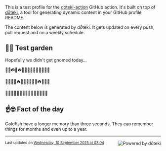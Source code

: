 This is a test profile for the [doteki-action](https://github.com/welpo/doteki-action) GitHub action. It's built on top of [dōteki](https://doteki.org), a tool for generating dynamic content in your GitHub profile README.

The content below is generated by dōteki. It gets updated on every push, pull request and on a weekly schedule.

## 👨‍🌾 Test garden

Hopefully we didn't get gnomed today…

<!-- garden start -->
🌲🌸☘️🍄☘️🐸🌸🌻🌿🌱🌸🌸🌸🍀🌱
<!-- garden end --><!-- garden start -->
🌱🌼🌸🦋☘️🌻🌿🐛🌻🌸🌸☘️🌿🦋🌺
<!-- garden end --><!-- garden start -->
🌳🌲🦋🌲🌱🌳🍀🌳🌳🌸🐛🌿🐛🌳🐝
<!-- garden end -->

## ☝️🤓 Fact of the day

<!-- did_you_know start -->
Goldfish have a longer memory than three seconds. They can remember things for months and even up to a year.
<!-- did_you_know end -->

---

<a href="https://doteki.org"><img src="https://img.shields.io/badge/powered_by-d%C5%8Dteki-0?style=flat-square&labelColor=202b2d&color=5E936C" align="right" alt="Powered by dōteki"></a> <div style="text-align: left;"><sub>
<!-- last_updated start -->Last updated on <a href="https://github.com/welpo/doteki-action/actions/workflows/ci.yaml">Wednesday, 10 September 2025 at 03:04<!-- last_updated end --></sub></div>
